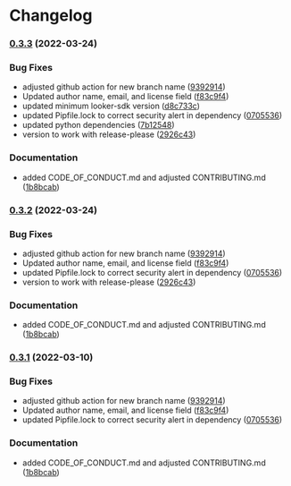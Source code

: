 # Changelog

### [0.3.3](https://www.github.com/looker-open-source/looker_deployer/compare/looker-deployer-v0.3.2...looker-deployer-v0.3.3) (2022-03-24)


### Bug Fixes

* adjusted github action for new branch name ([9392914](https://www.github.com/looker-open-source/looker_deployer/commit/93929146f2fe5523b437cfb37398e6e31a6f6f6f))
* Updated author name, email, and license field ([f83c9f4](https://www.github.com/looker-open-source/looker_deployer/commit/f83c9f4710c21af4710ef7ddde43842bd88840cb))
* updated minimum looker-sdk version ([d8c733c](https://www.github.com/looker-open-source/looker_deployer/commit/d8c733cee8b76be7a7c6fa5d3b68cedb390d9f26))
* updated Pipfile.lock to correct security alert in dependency ([0705536](https://www.github.com/looker-open-source/looker_deployer/commit/07055362235214ff65b14f7db79d64e977aa6e7e))
* updated python dependencies ([7b12548](https://www.github.com/looker-open-source/looker_deployer/commit/7b12548f629fa891d15d8f32a6c028e5f6f17f6e))
* version to work with release-please ([2926c43](https://www.github.com/looker-open-source/looker_deployer/commit/2926c43314cea3a8f7dc1e6711249fe350992c9a))


### Documentation

* added CODE_OF_CONDUCT.md and adjusted CONTRIBUTING.md ([1b8bcab](https://www.github.com/looker-open-source/looker_deployer/commit/1b8bcab2ff833cf6735b70b5334b402e0dcd57e1))

### [0.3.2](https://www.github.com/looker-open-source/looker_deployer/compare/looker-deployer-v0.3.1...looker-deployer-v0.3.2) (2022-03-24)


### Bug Fixes

* adjusted github action for new branch name ([9392914](https://www.github.com/looker-open-source/looker_deployer/commit/93929146f2fe5523b437cfb37398e6e31a6f6f6f))
* Updated author name, email, and license field ([f83c9f4](https://www.github.com/looker-open-source/looker_deployer/commit/f83c9f4710c21af4710ef7ddde43842bd88840cb))
* updated Pipfile.lock to correct security alert in dependency ([0705536](https://www.github.com/looker-open-source/looker_deployer/commit/07055362235214ff65b14f7db79d64e977aa6e7e))
* version to work with release-please ([2926c43](https://www.github.com/looker-open-source/looker_deployer/commit/2926c43314cea3a8f7dc1e6711249fe350992c9a))


### Documentation

* added CODE_OF_CONDUCT.md and adjusted CONTRIBUTING.md ([1b8bcab](https://www.github.com/looker-open-source/looker_deployer/commit/1b8bcab2ff833cf6735b70b5334b402e0dcd57e1))

### [0.3.1](https://www.github.com/looker-open-source/looker_deployer/compare/looker-deployer-v0.3.0...looker-deployer-v0.3.1) (2022-03-10)


### Bug Fixes

* adjusted github action for new branch name ([9392914](https://www.github.com/looker-open-source/looker_deployer/commit/93929146f2fe5523b437cfb37398e6e31a6f6f6f))
* Updated author name, email, and license field ([f83c9f4](https://www.github.com/looker-open-source/looker_deployer/commit/f83c9f4710c21af4710ef7ddde43842bd88840cb))
* updated Pipfile.lock to correct security alert in dependency ([0705536](https://www.github.com/looker-open-source/looker_deployer/commit/07055362235214ff65b14f7db79d64e977aa6e7e))


### Documentation

* added CODE_OF_CONDUCT.md and adjusted CONTRIBUTING.md ([1b8bcab](https://www.github.com/looker-open-source/looker_deployer/commit/1b8bcab2ff833cf6735b70b5334b402e0dcd57e1))
